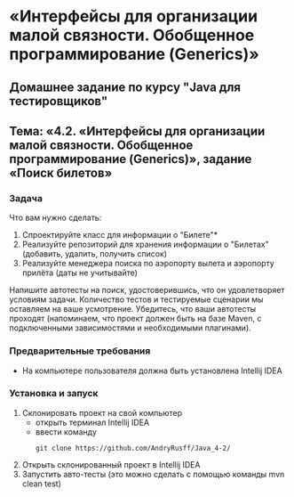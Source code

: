 # «Интерфейсы для организации малой связности. Обобщенное программирование (Generics)»
## Домашнее задание по курсу "Java для тестировщиков"
## Тема: «4.2. «Интерфейсы для организации малой связности. Обобщенное программирование (Generics)», задание «Поиск билетов»

### Задача

Что вам нужно сделать:
1. Спроектируйте класс для информации о "Билете"*
1. Реализуйте репозиторий для хранения информации о "Билетах" (добавить, удалить, получить список)
1. Реализуйте менеджера поиска по аэропорту вылета и аэропорту прилёта (даты не учитывайте)

Напишите автотесты на поиск, удостоверившись, что он удовлетворяет условиям задачи. Количество тестов и тестируемые сценарии мы оставляем на ваше усмотрение.
Убедитесь, что ваши автотесты проходят (напоминаем, что проект должен быть на базе Maven, с подключенными зависимостями и необходимыми плагинами).

### Предварительные требования
- На компьютере пользователя должна быть установлена Intellij IDEA

### Установка и запуск
1. Склонировать проект на свой компьютер
	- открыть терминал Intellij IDEA
	- ввести команду 
		```
		git clone https://github.com/AndryRusff/Java_4-2/
		```
1. Открыть склонированный проект в Intellij IDEA
1. Запустить авто-тесты (это можно сделать с помощью команды mvn clean test)
